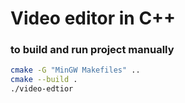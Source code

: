 Video editor in C++
==========================

### to build and run project manually
```bash
cmake -G "MinGW Makefiles" ..
cmake --build .
./video-edtior
```